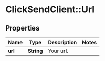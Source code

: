 # ClickSendClient::Url

## Properties
Name | Type | Description | Notes
------------ | ------------- | ------------- | -------------
**url** | **String** | Your url. | 


